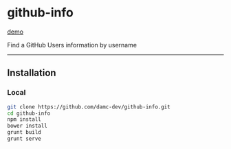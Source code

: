 github-info
===========
[demo](https://damc-dev.github.io/github-info)

Find a GitHub Users information by username

-----
## Installation

### Local
```bash
git clone https://github.com/damc-dev/github-info.git
cd github-info
npm install
bower install
grunt build
grunt serve
```
